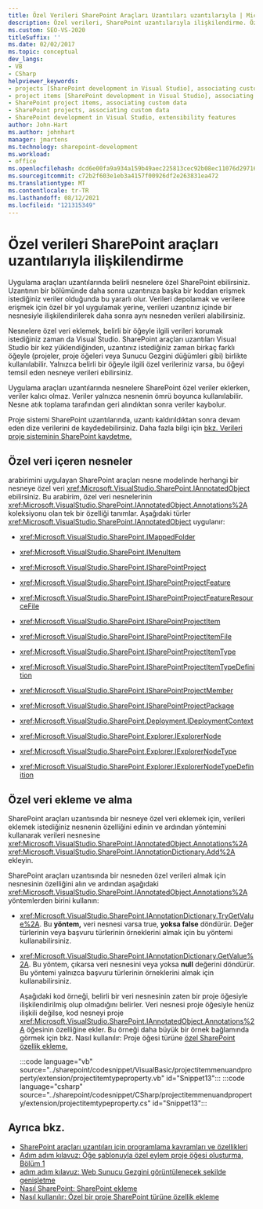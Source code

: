 ```yaml
---
title: Özel Verileri SharePoint Araçları Uzantıları uzantılarıyla | Microsoft Docs
description: Özel verileri, SharePoint uzantılarıyla ilişkilendirme. Özel veri içeren nesnelerin listesine bakın. Özel veri ekleme ve alma.
ms.custom: SEO-VS-2020
titleSuffix: ''
ms.date: 02/02/2017
ms.topic: conceptual
dev_langs:
- VB
- CSharp
helpviewer_keywords:
- projects [SharePoint development in Visual Studio], associating custom data
- project items [SharePoint development in Visual Studio], associating custom data
- SharePoint project items, associating custom data
- SharePoint projects, associating custom data
- SharePoint development in Visual Studio, extensibility features
author: John-Hart
ms.author: johnhart
manager: jmartens
ms.technology: sharepoint-development
ms.workload:
- office
ms.openlocfilehash: dcd6e00fa9a934a159b49aec225813cec92b08ec11076d29716c30e38e76a891
ms.sourcegitcommit: c72b2f603e1eb3a4157f00926df2e263831ea472
ms.translationtype: MT
ms.contentlocale: tr-TR
ms.lasthandoff: 08/12/2021
ms.locfileid: "121315349"
---
```

# <a name="associate-custom-data-with-sharepoint-tools-extensions"></a>Özel verileri SharePoint araçları uzantılarıyla ilişkilendirme
  Uygulama araçları uzantılarında belirli nesnelere özel SharePoint ebilirsiniz. Uzantının bir bölümünde daha sonra uzantınıza başka bir koddan erişmek istediğiniz veriler olduğunda bu yararlı olur. Verileri depolamak ve verilere erişmek için özel bir yol uygulamak yerine, verileri uzantınız içinde bir nesnesiyle ilişkilendirilerek daha sonra aynı nesneden verileri alabilirsiniz.

 Nesnelere özel veri eklemek, belirli bir öğeyle ilgili verileri korumak istediğiniz zaman da Visual Studio. SharePoint araçları uzantıları Visual Studio bir kez yüklendiğinden, uzantınız istediğiniz zaman birkaç farklı öğeyle (projeler, proje  öğeleri veya Sunucu Gezgini düğümleri gibi) birlikte kullanılabilir. Yalnızca belirli bir öğeyle ilgili özel verileriniz varsa, bu öğeyi temsil eden nesneye verileri ebilirsiniz.

 Uygulama araçları uzantılarında nesnelere SharePoint özel veriler eklerken, veriler kalıcı olmaz. Veriler yalnızca nesnenin ömrü boyunca kullanılabilir. Nesne atık toplama tarafından geri alındıktan sonra veriler kaybolur.

 Proje sistemi SharePoint uzantılarında, uzantı kaldırıldıktan sonra devam eden dize verilerini de kaydedebilirsiniz. Daha fazla bilgi için [bkz. Verileri proje sisteminin SharePoint kaydetme.](../sharepoint/saving-data-in-extensions-of-the-sharepoint-project-system.md)

## <a name="objects-that-can-contain-custom-data"></a>Özel veri içeren nesneler
 arabirimini uygulayan SharePoint araçları nesne modelinde herhangi bir nesneye özel veri <xref:Microsoft.VisualStudio.SharePoint.IAnnotatedObject> ebilirsiniz. Bu arabirim, özel veri nesnelerinin <xref:Microsoft.VisualStudio.SharePoint.IAnnotatedObject.Annotations%2A> koleksiyonu olan tek bir özelliği tanımlar. Aşağıdaki türler <xref:Microsoft.VisualStudio.SharePoint.IAnnotatedObject> uygulanır:

- <xref:Microsoft.VisualStudio.SharePoint.IMappedFolder>

- <xref:Microsoft.VisualStudio.SharePoint.IMenuItem>

- <xref:Microsoft.VisualStudio.SharePoint.ISharePointProject>

- <xref:Microsoft.VisualStudio.SharePoint.ISharePointProjectFeature>

- <xref:Microsoft.VisualStudio.SharePoint.ISharePointProjectFeatureResourceFile>

- <xref:Microsoft.VisualStudio.SharePoint.ISharePointProjectItem>

- <xref:Microsoft.VisualStudio.SharePoint.ISharePointProjectItemFile>

- <xref:Microsoft.VisualStudio.SharePoint.ISharePointProjectItemType>

- <xref:Microsoft.VisualStudio.SharePoint.ISharePointProjectItemTypeDefinition>

- <xref:Microsoft.VisualStudio.SharePoint.ISharePointProjectMember>

- <xref:Microsoft.VisualStudio.SharePoint.ISharePointProjectPackage>

- <xref:Microsoft.VisualStudio.SharePoint.Deployment.IDeploymentContext>

- <xref:Microsoft.VisualStudio.SharePoint.Explorer.IExplorerNode>

- <xref:Microsoft.VisualStudio.SharePoint.Explorer.IExplorerNodeType>

- <xref:Microsoft.VisualStudio.SharePoint.Explorer.IExplorerNodeTypeDefinition>

## <a name="add-and-retrieve-custom-data"></a>Özel veri ekleme ve alma
 SharePoint araçları uzantısında bir nesneye özel veri eklemek için, verileri eklemek istediğiniz nesnenin özelliğini edinin ve ardından yöntemini kullanarak verileri nesnesine <xref:Microsoft.VisualStudio.SharePoint.IAnnotatedObject.Annotations%2A> <xref:Microsoft.VisualStudio.SharePoint.IAnnotationDictionary.Add%2A> ekleyin.

 SharePoint araçları uzantısında bir nesneden özel verileri almak için nesnesinin özelliğini alın ve ardından aşağıdaki <xref:Microsoft.VisualStudio.SharePoint.IAnnotatedObject.Annotations%2A> yöntemlerden birini kullanın:

- <xref:Microsoft.VisualStudio.SharePoint.IAnnotationDictionary.TryGetValue%2A>. Bu **yöntem,** veri nesnesi varsa true, **yoksa false** döndürür. Değer türlerinin veya başvuru türlerinin örneklerini almak için bu yöntemi kullanabilirsiniz.

- <xref:Microsoft.VisualStudio.SharePoint.IAnnotationDictionary.GetValue%2A>. Bu yöntem, çıkarsa veri nesnesini veya yoksa **null** değerini döndürür. Bu yöntemi yalnızca başvuru türlerinin örneklerini almak için kullanabilirsiniz.

  Aşağıdaki kod örneği, belirli bir veri nesnesinin zaten bir proje öğesiyle ilişkilendirilmiş olup olmadığını belirler. Veri nesnesi proje öğesiyle henüz ilişkili değilse, kod nesneyi proje <xref:Microsoft.VisualStudio.SharePoint.IAnnotatedObject.Annotations%2A> öğesinin özelliğine ekler. Bu örneği daha büyük bir örnek bağlamında görmek için bkz. Nasıl kullanılır: Proje öğesi türüne [özel SharePoint özellik ekleme.](../sharepoint/how-to-add-a-property-to-a-custom-sharepoint-project-item-type.md)

  :::code language="vb" source="../sharepoint/codesnippet/VisualBasic/projectitemmenuandproperty/extension/projectitemtypeproperty.vb" id="Snippet13":::
  :::code language="csharp" source="../sharepoint/codesnippet/CSharp/projectitemmenuandproperty/extension/projectitemtypeproperty.cs" id="Snippet13":::

## <a name="see-also"></a>Ayrıca bkz.
- [SharePoint araçları uzantıları için programlama kavramları ve özellikleri](../sharepoint/programming-concepts-and-features-for-sharepoint-tools-extensions.md)
- [Adım adım kılavuz: Öğe şablonuyla özel eylem proje öğesi oluşturma, Bölüm 1](../sharepoint/walkthrough-creating-a-custom-action-project-item-with-an-item-template-part-1.md)
- [adım adım kılavuz: Web Sunucu Gezgini görüntülenecek şekilde genişletme](../sharepoint/walkthrough-extending-server-explorer-to-display-web-parts.md)
- [Nasıl SharePoint: SharePoint ekleme](../sharepoint/how-to-add-a-property-to-sharepoint-projects.md)
- [Nasıl kullanılır: Özel bir proje SharePoint türüne özellik ekleme](../sharepoint/how-to-add-a-property-to-a-custom-sharepoint-project-item-type.md)
